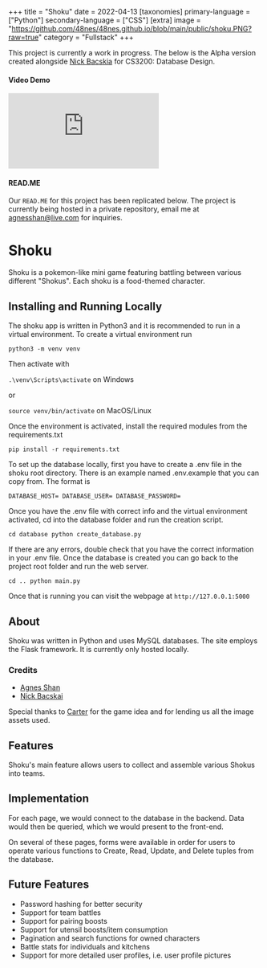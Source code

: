 +++
title = "Shoku"
date = 2022-04-13
[taxonomies]
primary-language = ["Python"]
secondary-language = ["CSS"]
[extra]
image = "https://github.com/48nes/48nes.github.io/blob/main/public/shoku.PNG?raw=true"
category = "Fullstack"
+++

This project is currently a work in progress. The below is the Alpha version created alongside [Nick Bacskia](https://github.com/nbacskai) for CS3200: Database Design. 

#### Video Demo

<iframe src="https://www.youtube.com/embed/THBG_hOpjvw" frameborder="0" allowfullscreen="true"> </iframe>

#### READ.ME

Our `READ.ME` for this project has been replicated below. The project is currently being hosted in a private repository, email me at [agnesshan@live.com](mailto:agnesshan@live.com) for inquiries.

# Shoku

Shoku is a pokemon-like mini game featuring battling between various different "Shokus". Each shoku is a food-themed character.

## Installing and Running Locally

The shoku app is written in Python3 and it is recommended to run in a virtual environment. To create a virtual environment run 

`python3 -m venv venv`

Then activate with 

`.\venv\Scripts\activate` on Windows

or 

`source venv/bin/activate` on MacOS/Linux

Once the environment is activated, install the required modules from the requirements.txt

`pip install -r requirements.txt`

To set up the database locally, first you have to create a .env file in the shoku root directory. There is an example named .env.example that you can copy from.
The format is 

`
DATABASE_HOST=
DATABASE_USER=
DATABASE_PASSWORD=
`

Once you have the .env file with correct info and the virtual environment activated, cd into the database folder and run the creation script.

`
cd database
python create_database.py
`

If there are any errors, double check that you have the correct information in your .env file.
Once the database is created you can go back to the project root folder and run the web server.

`
cd ..
python main.py
`

Once that is running you can visit the webpage at `http://127.0.0.1:5000`

## About

Shoku was written in Python and uses MySQL databases. The site employs the Flask framework. It is currently only hosted locally.

### Credits
- [Agnes Shan](https://github.com/48nes)
- [Nick Bacskai](https://github.com/nbacskai)

Special thanks to [Carter](https://github.com/darling) for the game idea and for lending us all the image assets used.

## Features
Shoku's main feature allows users to collect and assemble various Shokus into teams.

## Implementation
For each page, we would connect to the database in the backend. Data would then be queried, which we would present to the front-end.

On several of these pages, forms were available in order for users to operate various functions to Create, Read, Update, and Delete tuples from the database.

## Future Features
- Password hashing for better security
- Support for team battles
- Support for pairing boosts
- Support for utensil boosts/item consumption
- Pagination and search functions for owned characters
- Battle stats for individuals and kitchens
- Support for more detailed user profiles, i.e. user profile pictures